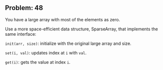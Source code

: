 Problem: 48
---
You have a large array with most of the elements as zero.

Use a more space-efficient data structure, SparseArray,
that implements the same interface:

`init(arr, size)`:
initialize with the original large array and size.

`set(i, val)`:
updates index at `i` with `val`.

`get(i)`:
gets the value at index `i`.

